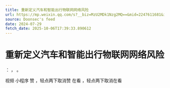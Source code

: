 ```yaml
---
title: 重新定义汽车和智能出行物联网网络风险
url: https://mp.weixin.qq.com/s?__biz=MzU2MDk1Nzg2MQ==&mid=2247611681&idx=1&sn=5a87e6f5a31abfa1c4f70fa231095a16
source: Doonsec's feed
date: 2024-07-29
fetch_date: 2025-10-06T17:39:33.890612
---
```


# 重新定义汽车和智能出行物联网网络风险

：
，
。

视频
小程序
赞
，轻点两下取消赞
在看
，轻点两下取消在看